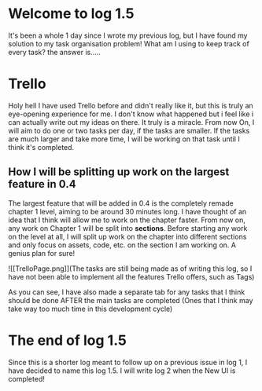 # Welcome to log 1.5

It's been a whole 1 day since I wrote my previous log, but I have found my solution to my task organisation problem! What am I using to keep track of every task? the answer is.....
# Trello

Holy hell I have used Trello before and didn't really like it, but this is truly an eye-opening experience for me. I don't know what happened but i feel like i can actually write out my ideas on there. It truly is a miracle. From now On, I will aim to do one or two tasks per day, if the tasks are smaller. If the tasks are much larger and take more time, I will be working on that task until I think it's completed.
## How I will be splitting up work on the largest feature in 0.4

The largest feature that will be added in 0.4 is the completely remade chapter 1 level, aiming to be around 30 minutes long. I have thought of an idea that I think will allow me to work on the chapter faster. From now on, any work on Chapter 1 will be split into **sections**. Before starting any work on the level at all, I will split up work on the chapter into different sections and only focus on assets, code, etc. on the section I am working on. A genius plan for sure!

![[TrelloPage.png]](The tasks are still being made as of writing this log, so I have not been able to implement all the features Trello offers, such as Tags)

As you can see, I have also made a separate tab for any tasks that I think should be done AFTER the main tasks are completed (Ones that I think may take way too much time in this development cycle)
# The end of log 1.5

Since this is a shorter log meant to follow up on a previous issue in log 1, I have decided to name this log 1.5. I will write log 2 when the New UI is completed!
